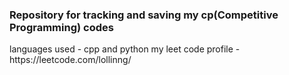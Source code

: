 <h3>Repository for tracking and saving my cp(Competitive Programming) codes</h3>  
languages used  - cpp and python 
my leet code profile - https://leetcode.com/lollinng/
